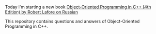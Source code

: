 Today I'm starting a new book [Object-Oriented Programming in C++ (4th Edition) by Robert Lafore on Russian](https://books.google.com.cy/books/about/%D0%9E%D0%B1%D1%8A%D0%B5%D0%BA%D1%82%D0%BD%D0%BE_%D0%BE%D1%80%D0%B8%D0%B5%D0%BD%D1%82%D0%B8%D1%80%D0%BE%D0%B2%D0%B0.html?id=vUXt0ZJD600C&redir_esc=y)

This repository contains questions and answers of Object-Oriented Programming in C++.
